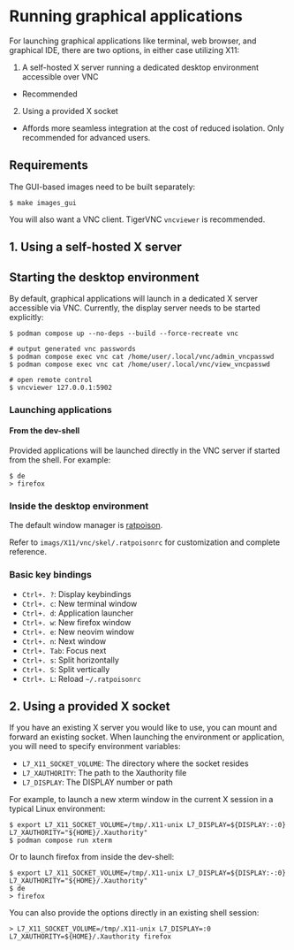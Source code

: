 # Running graphical applications

For launching graphical applications like terminal, web browser, and graphical IDE, there are two options, in either case utilizing X11:

1. A self-hosted X server running a dedicated desktop environment accessible over VNC
  - Recommended
2. Using a provided X socket
  - Affords more seamless integration at the cost of reduced isolation. Only recommended for advanced users.

## Requirements

The GUI-based images need to be built separately:

```
$ make images_gui
```

You will also want a VNC client. TigerVNC `vncviewer` is recommended.

## 1. Using a self-hosted X server

## Starting the desktop environment

By default, graphical applications will launch in a dedicated X server accessible via VNC. Currently, the display server needs to be started explicitly:

```
$ podman compose up --no-deps --build --force-recreate vnc

# output generated vnc passwords
$ podman compose exec vnc cat /home/user/.local/vnc/admin_vncpasswd
$ podman compose exec vnc cat /home/user/.local/vnc/view_vncpasswd

# open remote control
$ vncviewer 127.0.0.1:5902
```

### Launching applications
#### From the dev-shell

Provided applications will be launched directly in the VNC server if started from the shell. For example:

```
$ de
> firefox
```

### Inside the desktop environment

The default window manager is [ratpoison](https://www.nongnu.org/ratpoison/).

Refer to `imags/X11/vnc/skel/.ratpoisonrc` for customization and complete reference.

### Basic key bindings

- `Ctrl+. ?`: Display keybindings
- `Ctrl+. c`: New terminal window
- `Ctrl+. d`: Application launcher
- `Ctrl+. w`: New firefox window
- `Ctrl+. e`: New neovim window
- `Ctrl+. n`: Next window
- `Ctrl+. Tab`: Focus next
- `Ctrl+. s`: Split horizontally
- `Ctrl+. S`: Split vertically
- `Ctrl+. L`: Reload `~/.ratpoisonrc`

## 2. Using a provided X socket

If you have an existing X server you would like to use, you can mount and forward an existing socket.
When launching the environment or application, you will need to specify environment variables:
- `L7_X11_SOCKET_VOLUME`: The directory where the socket resides
- `L7_XAUTHORITY`: The path to the Xauthority file
- `L7_DISPLAY`: The DISPLAY number or path

For example, to launch a new xterm window in the current X session in a typical Linux environment:

```
$ export L7_X11_SOCKET_VOLUME=/tmp/.X11-unix L7_DISPLAY=${DISPLAY:-:0} L7_XAUTHORITY="${HOME}/.Xauthority"
$ podman compose run xterm
```

Or to launch firefox from inside the dev-shell:

```
$ export L7_X11_SOCKET_VOLUME=/tmp/.X11-unix L7_DISPLAY=${DISPLAY:-:0} L7_XAUTHORITY="${HOME}/.Xauthority"
$ de
> firefox
```

You can also provide the options directly in an existing shell session:
```
> L7_X11_SOCKET_VOLUME=/tmp/.X11-unix L7_DISPLAY=:0 L7_XAUTHORITY=${HOME}/.Xauthority firefox
```
